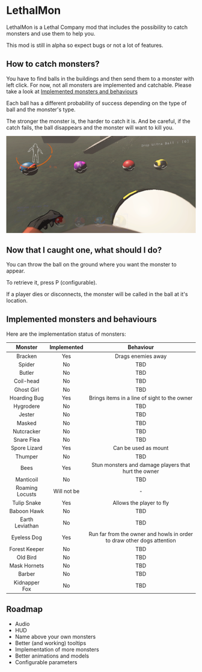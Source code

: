 # LethalMon

LethalMon is a Lethal Company mod that includes the possibility to catch monsters and use them to help you.

This mod is still in alpha so expect bugs or not a lot of features.


## How to catch monsters?

You have to find balls in the buildings and then send them to a monster with left click. For now, not all monsters are implemented and catchable. Please take a look at [Implemented monsters and behaviours](#implemented-monsters-and-behaviours)

Each ball has a different probability of success depending on the type of ball and the monster's type.

The stronger the monster is, the harder to catch it is. And be careful, if the catch fails, the ball disappears and the monster will want to kill you.

![balls.png](https://raw.githubusercontent.com/Feiryn/LethalMon/master/Images/balls.png)


## Now that I caught one, what should I do?

You can throw the ball on the ground where you want the monster to appear.

To retrieve it, press P (configurable).

If a player dies or disconnects, the monster will be called in the ball at it's location.


## Implemented monsters and behaviours

Here are the implementation status of monsters:

|     Monster     | Implemented |                               Behaviour                                |
|:---------------:|:-----------:|:----------------------------------------------------------------------:|
|     Bracken     |     Yes     |                           Drags enemies away                           |
|     Spider      |     No      |                                  TBD                                   |
|     Butler      |     No      |                                  TBD                                   |
|    Coil-head    |     No      |                                  TBD                                   |
|   Ghost Girl    |     No      |                                  TBD                                   |
|  Hoarding Bug   |     Yes     |              Brings items in a line of sight to the owner              |
|    Hygrodere    |     No      |                                  TBD                                   |
|     Jester      |     No      |                                  TBD                                   |
|     Masked      |     No      |                                  TBD                                   |
|   Nutcracker    |     No      |                                  TBD                                   |
|   Snare Flea    |     No      |                                  TBD                                   |
|  Spore Lizard   |     Yes     |                          Can be used as mount                          |
|     Thumper     |     No      |                                  TBD                                   |
|      Bees       |     Yes     |          Stun monsters and damage players that hurt the owner          |
|    Manticoil    |     No      |                                  TBD                                   |
| Roaming Locusts | Will not be |                                   -                                    |
|   Tulip Snake   |     Yes     |                        Allows the player to fly                        |
|   Baboon Hawk   |     No      |                                  TBD                                   |
| Earth Leviathan |     No      |                                  TBD                                   |
|   Eyeless Dog   |     Yes     | Run far from the owner and howls in order to draw other dogs attention |
|  Forest Keeper  |     No      |                                  TBD                                   |
|    Old Bird     |     No      |                                  TBD                                   |
|  Mask Hornets   |     No      |                                  TBD                                   |
|     Barber      |     No      |                                  TBD                                   |
|  Kidnapper Fox  |     No      |                                  TBD                                   |

## Roadmap

- Audio
- HUD
- Name above your own monsters
- Better (and working) tooltips
- Implementation of more monsters
- Better animations and models
- Configurable parameters